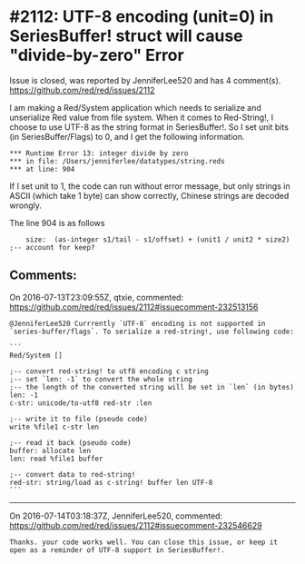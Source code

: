 
#2112: UTF-8 encoding (unit=0) in SeriesBuffer! struct will cause "divide-by-zero" Error
================================================================================
Issue is closed, was reported by JenniferLee520 and has 4 comment(s).
<https://github.com/red/red/issues/2112>

I am making a Red/System application which needs to serialize and unserialize Red value from file system. When it comes to Red-String!, I choose to use UTF-8 as the string format in SeriesBuffer!. So I set unit bits (in SeriesBuffer/Flags) to 0, and I get the following information.

``` Red
*** Runtime Error 13: integer divide by zero
*** in file: /Users/jenniferlee/datatypes/string.reds
*** at line: 904
```

If I set unit to 1, the code can run without error message, but only strings in ASCII (which take 1 byte) can show correctly, Chinese strings are decoded wrongly.

The line 904 is as follows

``` Red
    size:  (as-integer s1/tail - s1/offset) + (unit1 / unit2 * size2)       ;-- account for keep?
```



Comments:
--------------------------------------------------------------------------------

On 2016-07-13T23:09:55Z, qtxie, commented:
<https://github.com/red/red/issues/2112#issuecomment-232513156>

    @JenniferLee520 Currrently `UTF-8` encoding is not supported in `series-buffer/flags`. To serialize a red-string!, use following code:
    
    ```
    Red/System []
    
    ;-- convert red-string! to utf8 encoding c string
    ;-- set `len: -1` to convert the whole string
    ;-- the length of the converted string will be set in `len` (in bytes)
    len: -1
    c-str: unicode/to-utf8 red-str :len
    
    ;-- write it to file (pseudo code)
    write %file1 c-str len
    
    ;-- read it back (pseudo code)
    buffer: allocate len
    len: read %file1 buffer
    
    ;-- convert data to red-string!
    red-str: string/load as c-string! buffer len UTF-8
    ```

--------------------------------------------------------------------------------

On 2016-07-14T03:18:37Z, JenniferLee520, commented:
<https://github.com/red/red/issues/2112#issuecomment-232546629>

    Thanks. your code works well. You can close this issue, or keep it open as a reminder of UTF-8 support in SeriesBuffer!.

